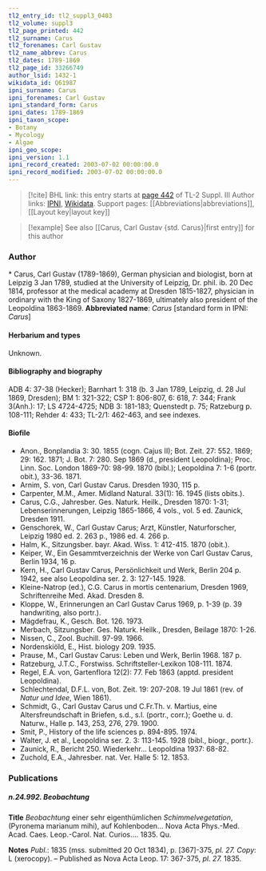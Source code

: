 ```yaml
---
tl2_entry_id: tl2_suppl3_0403
tl2_volume: suppl3
tl2_page_printed: 442
tl2_surname: Carus
tl2_forenames: Carl Gustav
tl2_name_abbrev: Carus
tl2_dates: 1789-1869
tl2_page_id: 33266749
author_lsid: 1432-1
wikidata_id: Q61987
ipni_surname: Carus
ipni_forenames: Carl Gustav
ipni_standard_form: Carus
ipni_dates: 1789-1869
ipni_taxon_scope: 
- Botany
- Mycology
- Algae
ipni_geo_scope: 
ipni_version: 1.1
ipni_record_created: 2003-07-02 00:00:00.0
ipni_record_modified: 2003-07-02 00:00:00.0
---
```


> [!cite] BHL link: this entry starts at [page 442](https://www.biodiversitylibrary.org/page/33266749) of TL-2 Suppl. III
> Author links: [IPNI](https://www.ipni.org/a/1432-1), [Wikidata](https://www.wikidata.org/wiki/Q61987). Support pages: [[Abbreviations|abbreviations]], [[Layout key|layout key]]

> [!example] See also [[Carus, Carl Gustav {std. Carus}|first entry]] for this author

### Author

\* Carus, Carl Gustav (1789-1869), German physician and biologist, born at Leipzig 3 Jan 1789, studied at the University of Leipzig, Dr. phil. ib. 20 Dec 1814, professor at the medical academy at Dresden 1815-1827, physician in ordinary with the King of Saxony 1827-1869, ultimately also president of the Leopoldina 1863-1869. 
**Abbreviated name**: *Carus* \[standard form in IPNI: *Carus*\]

#### Herbarium and types

Unknown.

#### Bibliography and biography

ADB 4: 37-38 (Hecker); Barnhart 1: 318 (b. 3 Jan 1789, Leipzig, d. 28 Jul 1869, Dresden); BM 1: 321-322; CSP 1: 806-807, 6: 618, 7: 344; Frank 3(Anh.): 17; LS 4724-4725; NDB 3: 181-183; Quenstedt p. 75; Ratzeburg p. 108-111; Rehder 4: 433; TL-2/1: 462-463, and see indexes.

#### Biofile

- Anon., Bonplandia 3: 30. 1855 (cogn. Cajus II); Bot. Zeit. 27: 552. 1869; 29: 162. 1871; J. Bot. 7: 280. Sep 1869 (d., president Leopoldina); Proc. Linn. Soc. London 1869-70: 98-99. 1870 (bibl.); Leopoldina 7: 1-6 (portr. obit.), 33-36. 1871.
- Arnim, S. von, Carl Gustav Carus. Dresden 1930, 115 p.
- Carpenter, M.M., Amer. Midland Natural. 33(1): 16. 1945 (lists obits.).
- Carus, C.G., Jahresber. Ges. Naturk. Heilk., Dresden 1870: 1-31; Lebenserinnerungen, Leipzig 1865-1866, 4 vols., vol. 5 ed. Zaunick, Dresden 1911.
- Genschorek, W., Carl Gustav Carus; Arzt, Künstler, Naturforscher, Leipzig 1980 ed. 2. 263 p., 1986 ed. 4. 266 p.
- Halm, K., Sitzungsber. bayr. Akad. Wiss. 1: 412-415. 1870 (obit.).
- Keiper, W., Ein Gesammtverzeichnis der Werke von Carl Gustav Carus, Berlin 1934, 16 p.
- Kern, H., Carl Gustav Carus, Persönlichkeit und Werk, Berlin 204 p. 1942, see also Leopoldina ser. 2. 3: 127-145. 1928.
- Kleine-Natrop (ed.), C.G. Carus in mortis centenarium, Dresden 1969, Schriftenreihe Med. Akad. Dresden 8.
- Kloppe, W., Erinnerungen an Carl Gustav Carus 1969, p. 1-39 (p. 39 handwriting, also portr.).
- Mägdefrau, K., Gesch. Bot. 126. 1973.
- Merbach, Sitzungsber. Ges. Naturk. Heilk., Dresden, Beilage 1870: 1-26.
- Nissen, C., Zool. Buchill. 97-99. 1966.
- Nordenskiöld, E., Hist. biology 209. 1935.
- Prause, M., Carl Gustav Carus: Leben und Werk, Berlin 1968. 187 p.
- Ratzeburg, J.T.C., Forstwiss. Schriftsteller-Lexikon 108-111. 1874.
- Regel, E.A. von, Gartenflora 12(2): 77. Feb 1863 (apptd. president Leopoldina).
- Schlechtendal, D.F.L. von, Bot. Zeit. 19: 207-208. 19 Jul 1861 (rev. of *Natur und Idee*, Wien 1861).
- Schmidt, G., Carl Gustav Carus und C.Fr.Th. v. Martius, eine Altersfreundschaft in Briefen, s.d., s.l. (portr., corr.); Goethe u. d. Naturw., Halle p. 143, 253, 276, 279. 1900.
- Smit, P., History of the life sciences p. 894-895. 1974.
- Walter, J. et al., Leopoldina ser. 2. 3: 113-145. 1928 (bibl., biogr., portr.).
- Zaunick, R., Bericht 250. Wiederkehr... Leopoldina 1937: 68-82.
- Zuchold, E.A., Jahresber. nat. Ver. Halle 5: 12. 1853.

### Publications

##### n.24.992. Beobachtung

**Title**
*Beobachtung* einer sehr eigenthümlichen *Schimmelvegetation*, (Pyronema marianum mihi), auf Kohlenboden... Nova Acta Phys.-Med. Acad. Caes. Leop.-Carol. Nat. Curios.... 1835. Qu.

**Notes**
*Publ*.: 1835 (mss. submitted 20 Oct 1834), p. \[367\]-375, *pl. 27.* *Copy*: L (xerocopy). – Published as Nova Acta Leop. 17: 367-375, *pl. 27.* 1835.

